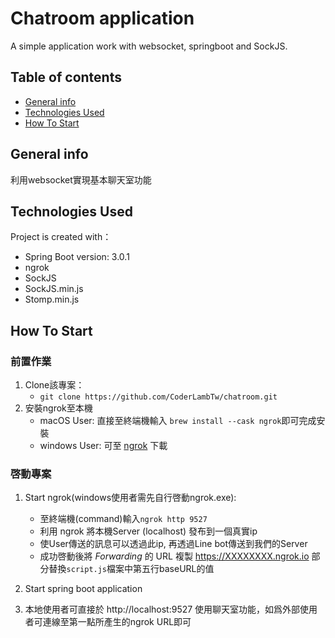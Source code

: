 # Chatroom application

A simple application work with websocket, springboot and SockJS.

## Table of contents

* [General info](#general-info)
* [Technologies Used](#technologies-used)
* [How To Start](#how-to-start)

## General info

利用websocket實現基本聊天室功能

## Technologies Used

Project is created with：

* Spring Boot version: 3.0.1
* ngrok
* SockJS
* SockJS.min.js
* Stomp.min.js

## How To Start

### 前置作業

1. Clone該專案：
    * ```git clone https://github.com/CoderLambTw/chatroom.git```
2. 安裝ngrok至本機
    * macOS User: 直接至終端機輸入 ```brew install --cask ngrok```即可完成安裝
    * windows User: 可至 [ngrok](https://ngrok.com/) 下載

### 啓動專案

1. Start ngrok(windows使用者需先自行啓動ngrok.exe):
    * 至終端機(command)輸入```ngrok http 9527```
    * 利用 ngrok 將本機Server (localhost) 發布到一個真實ip
    * 使User傳送的訊息可以透過此ip, 再透過Line bot傳送到我們的Server
    * 成功啓動後將 *Forwarding* 的 URL 複製 https://XXXXXXXX.ngrok.io 部分替換```script.js```檔案中第五行baseURL的值

2. Start spring boot application
3. 本地使用者可直接於 http://localhost:9527 使用聊天室功能，如爲外部使用者可連線至第一點所產生的ngrok URL即可


